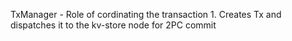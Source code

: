 TxManager - Role of cordinating the transaction 
    1. Creates Tx and dispatches it to the kv-store node for 2PC commit
